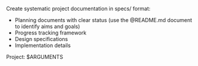 
Create systematic project documentation in specs/ format:

- Planning documents with clear status (use the @README.md document to identify aims and goals)
- Progress tracking framework 
- Design specifications 
- Implementation details

Project: $ARGUMENTS
